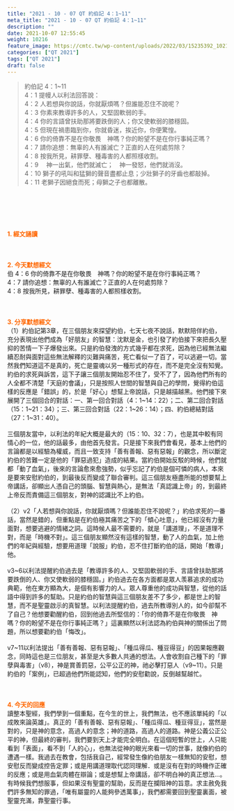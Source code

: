 ```yaml
---
title: "2021 - 10 - 07 QT 約伯記 4：1~11"
meta_title: "2021 - 10 - 07 QT 約伯記 4：1~11"
description: ""
date: 2021-10-07 12:55:45
weight: 10216
feature_image: https://cmtc.tw/wp-content/uploads/2022/03/15235392_10211799862337740_180693556567566654_o-1.webp
categories: ["QT 2021"]
tags: ["QT 2021"]
draft: false
---
```


<blockquote>約伯記 4：1~11<br />
4：1 提幔人以利法回答說：<br />
4：2 人若想與你說話，你就厭煩嗎？但誰能忍住不說呢？<br />
4：3 你素來教導許多的人，又堅固軟弱的手。<br />
4：4 你的言語曾扶助那將要跌倒的人；你又使軟弱的膝穩固。<br />
4：5 但現在禍患臨到你，你就昏迷，挨近你，你便驚惶。<br />
4：6 你的倚靠不是在你敬畏　神嗎？你的盼望不是在你行事純正嗎？<br />
4：7 請你追想：無辜的人有誰滅亡？正直的人在何處剪除？<br />
4：8 按我所見，耕罪孽、種毒害的人都照樣收割。<br />
4：9 　神一出氣，他們就滅亡；　神一發怒，他們就消沒。<br />
4：10 獅子的吼叫和猛獅的聲音盡都止息；少壯獅子的牙齒也都敲掉。<br />
4：11 老獅子因絕食而死；母獅之子也都離散。</blockquote><br />
&nbsp;<br />
<br />
&nbsp;<br />
<br />
<span style="color: #ff6600;"><strong>1. </strong><strong>經文誦讀</strong></span><br />
<br />
<span style="color: #ff6600;"><strong> </strong></span><br />
<br />
<span style="color: #ff6600;"><strong>2. 今天默想</strong><strong>經文<br />
</strong></span>伯 4：6 你的倚靠不是在你敬畏　神嗎？你的盼望不是在你行事純正嗎？<br />
4：7 請你追想：無辜的人有誰滅亡？正直的人在何處剪除？<br />
4：8 按我所見，耕罪孽、種毒害的人都照樣收割。<br />
<br />
&nbsp;<br />
<br />
<span style="color: #ff6600;"><strong>3. 分享默想經文<br />
</strong></span>（1）約伯記第3章，在三個朋友來探望約伯，七天七夜不說話，默默陪伴約伯，充分表現出他們成為「好朋友」的智慧：沈默是金，也引發了約伯接下來把長久壓抑的苦情一下子爆發出來。只是約伯發洩的方式幾乎都在求死，因為他已經無法繼續忍耐與面對這些無法解釋的災難與痛苦，死亡看似一了百了，可以逃避一切。當然我們知道這不是真的，死亡是靈魂以另一種形式的存在，而不是完全沒有知覺。約伯的求死與訴苦，這下子讓三個朋友開始忍不住了，受不了了，因為他們所有的人全都不清楚「天庭的會議」，只是按照人世間的智慧與自己的學問，覺得約伯這樣的反應是「錯誤」的，於是「好心」想幫上帝說話，只是越描越黑。他們接下來展開了三個回合的對話：一、第一回合對話（4：1~14：22）；二、第二回合對話（15：1~21：34）；三、第三回合對話（22：1~26：14）；四、約伯總結對話（27：1~31：40）。<br />
<br />
三個朋友當中，以利法的年紀大概是最大的（15：10、32：7），也是其中較有同情心的一位，他的話最多，由他首先發言。只是接下來我們會看見，基本上他們的言論都是以經驗為權威，而且一致支持「善有善報、惡有惡報」的觀念，所以斷定約伯的苦難一定是他的「罪惡過犯」造成的結果。當約伯開始反駁的時候，他們就都「動了血氣」，後來的言論愈來愈強勢，似乎忘記了約伯是個可憐的病人，本來是要來安慰約伯的，到最後反而變成了聯合審判。這三個朋友極盡所能的想要幫上帝講話，卻顯出人憑自己的頭腦、智慧與熱心，是無法「真認識上帝」的，到最終上帝反而責備這三個朋友，對神的認識比不上約伯。<br />
<br />
（2）v2「人若想與你說話，你就厭煩嗎？但誰能忍住不說呢？」約伯求死的一番話，當然是錯的，但重點是在約伯極其痛苦之下的「傾心吐意」，他已經沒有力量面對，想要逃避的情緒之詞。這時候人最不需要的，就是「講道理」，不是道理不對，而是「時機不對」。這三個朋友顯然沒有這樣的智慧，動了人的血氣，加上他們的年紀與經驗，想要用道理「說服」約伯，忍不住打斷約伯的話，開始「教導」他。<br />
<br />
v3~6以利法提醒約伯過去是「教導許多的人、又堅固軟弱的手、言語曾扶助那將要跌倒的人、你又使軟弱的膝穩固。」約伯過去在各方面都是眾人羡慕追求的成功典範，他在東方顯為大，是個有影響力的人。眾人尊重他的成功與智慧，從他的話語中得到許多的幫助。只是約伯的智慧與這三個朋友差不了多少，都是世上的智慧，而不是聖靈啟示的真智慧。以利法提醒約伯，過去所教導別人的，如今卻幫不了自己？他想要勸醒約伯，回到他過去所堅信的：「你的倚靠不是在你敬畏　神嗎？你的盼望不是在你行事純正嗎？」這裏顯然以利法認為約伯與神的關係出了問題，所以想要勸約伯「悔改」。<br />
<br />
v7~11以利法提出「善有善報、惡有惡報」、「種瓜得瓜、種豆得豆」的因果報應觀念，同時這也是三位朋友，甚至是大多數人共通的想法。人會收割自己種下的「罪孽與毒害」（v8），神是賞善罰惡，公平公正的神，祂必擊打惡人（v9~11）。只是約伯的「案例」，已超過他們所能認知，他們的安慰勸說，反倒越幫越忙。<br />
<br />
&nbsp;<br />
<br />
<span style="color: #ff6600;"><strong>4. 今天的回應<br />
</strong></span>讀整本聖經，我們學到一個重點，在今生的世上，我們無法，也不應該單純的「以成敗來論英雄」。真正的「善有善報、惡有惡報」、「種瓜得瓜、種豆得豆」，當然是對的，只是神的意念，高過人的意念；神的道路，高過人的道路。神是公義公正公平的神，但最終的審判，我們要到天上才能完全明白。在這個短暫的世上，人只能看到「表面」，看不到「人的心」，也無法從神的眼光來看一切的世事，就像約伯的遭遇一樣。我過去在教會，包括我自己，經常發生像約伯朋友一樣無知的安慰，想安慰反而變成控告定罪；或是用講道理取代認同理解．或是沒有在對的時機作正確的反應；或是用血氣肉體在辯論；或是想幫上帝講話，卻不明白神的真正想法…。有時候我們想服事，但如果沒有聖靈的幫助，反而是在攔阻神的旨意。求主赦免我們許多無知的罪過，「唯有屬靈的人能夠參透萬事」，我們都需要回到聖靈裏面，被聖靈充滿，靠聖靈行事。
        